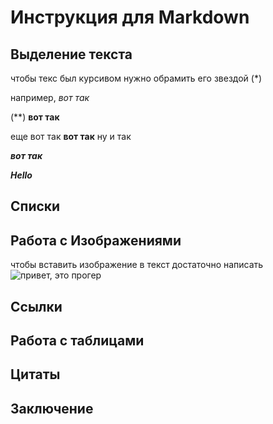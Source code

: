 # Инструкция для  Markdown

## Выделение текста
чтобы текс был курсивом нужно обрамить его звездой (*) 

например, *вот так*

(**) **вот так**

еще вот так __вот так__
ну и так 

__*вот так*__

_**Hello**_
## Списки

## Работа с Изображениями
чтобы вставить изображение в текст достаточно написать 
![привет, это прогер](prog.jpg)

## Ссылки

## Работа с таблицами

## Цитаты

## Заключение

